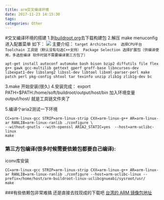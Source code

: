 ```yaml
---
title: arm交叉编译环境
date: 2017-11-23 14:15:30
tags:
categories: Other
---
```


#交叉编译环境的搭建
1.到[buildroot.org](https://buildroot.org/download.html)去下载构建包
2.解压  make menuconfig 进入配置菜单 如下：
    <img src="http://www.cnitblog.com/images/cnitblog_com/gouzhuang/buildroot-2009.11-menuconfig.png" />
    主要介绍：
        `
        target Architecture  选择CPU平台
        Toolchain 工具链（默认没有勾选C++支持）
        Package Selection 选择扩展包（供编译使用，多选些编译 软件时就不需要编译第三方包了）
        `
```
apt-get install autoconf automake bash bison bzip2 diffutils file flex g++ gawk gcc-multilib gettext gperf groff-base libncurses-dev libexpat1-dev libslang2 libssl-dev libtool libxml-parser-perl make patch perl pkg-config shtool tar texinfo unzip zlib1g zlib1g-dev bc
```
3.make  开始安装(很久)
4.安装完成： export PATH=$PATH:/home/soft/buildroot/output/host/bin 加入环境变量 
    output/host/  就是工具链文件夹了

5.编译个aria2测试一下环境
```
CC=arm-linux-gcc STRIP=arm-linux-strip CXX=arm-linux-g++ AR=arm-linux-ar RANLIB=arm-linux-ranlib ./configure \
--without-gnutls --with-openssl ARIA2_STATIC=yes  --host=arm-uclibc-linux
make
```
### 第三方包编译(很多时候需要依赖包都要自己编译):
iconv库安装
```
CC=arm-linux-gcc STRIP=arm-linux-strip CXX=arm-linux-g++ AR=arm-linux-ar RANLIB=arm-linux-ranlib ./configure --host=arm-uclibc-linux --prefix=/home/host/arm-buildroot-linux-uclibcgnueabi/sysroot/usr/
make
```
###有些依赖包非常难搞 还是直接去找现成的下载吧
[台湾的 ARM 镜像包地址](http://tw.mirror.archlinuxarm.org/)

